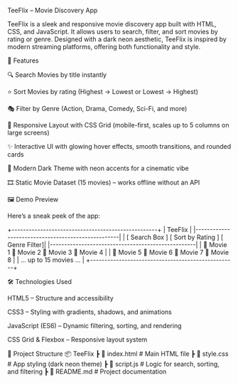 TeeFlix – Movie Discovery App

TeeFlix is a sleek and responsive movie discovery app built with HTML, CSS, and JavaScript.
It allows users to search, filter, and sort movies by rating or genre. Designed with a dark neon aesthetic, TeeFlix is inspired by modern streaming platforms, offering both functionality and style.

🚀 Features

🔍 Search Movies by title instantly

⭐ Sort Movies by rating (Highest → Lowest or Lowest → Highest)

🎭 Filter by Genre (Action, Drama, Comedy, Sci-Fi, and more)

📱 Responsive Layout with CSS Grid (mobile-first, scales up to 5 columns on large screens)

✨ Interactive UI with glowing hover effects, smooth transitions, and rounded cards

🎨 Modern Dark Theme with neon accents for a cinematic vibe

🎞️ Static Movie Dataset (15 movies) – works offline without an API

🖼️ Demo Preview

Here’s a sneak peek of the app:

+---------------------------------------------------+
| TeeFlix |
|---------------------------------------------------|
| [ Search Box ] [ Sort by Rating ] [ Genre Filter]|
|---------------------------------------------------|
| 🎥 Movie 1 🎥 Movie 2 🎥 Movie 3 🎥 Movie 4 |
| 🎥 Movie 5 🎥 Movie 6 🎥 Movie 7 🎥 Movie 8 |
| ... up to 15 movies ... |
+---------------------------------------------------+

🛠️ Technologies Used

HTML5 – Structure and accessibility

CSS3 – Styling with gradients, shadows, and animations

JavaScript (ES6) – Dynamic filtering, sorting, and rendering

CSS Grid & Flexbox – Responsive layout system

📂 Project Structure
📦 TeeFlix
┣ 📜 index.html # Main HTML file
┣ 📜 style.css # App styling (dark neon theme)
┣ 📜 script.js # Logic for search, sorting, and filtering
┣ 📜 README.md # Project documentation

